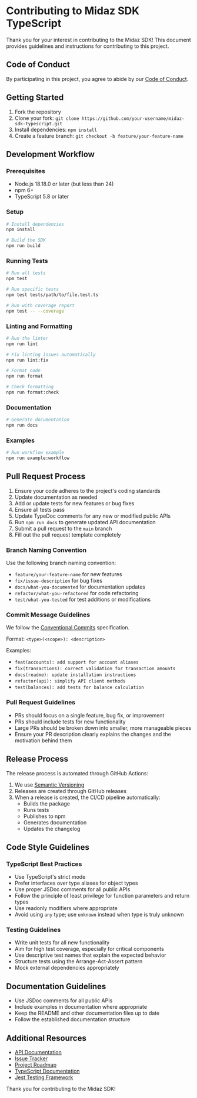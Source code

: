 # Contributing to Midaz SDK TypeScript

Thank you for your interest in contributing to the Midaz SDK! This document provides guidelines and instructions for contributing to this project.

## Code of Conduct

By participating in this project, you agree to abide by our [Code of Conduct](CODE_OF_CONDUCT.md).

## Getting Started

1. Fork the repository
2. Clone your fork: `git clone https://github.com/your-username/midaz-sdk-typescript.git`
3. Install dependencies: `npm install`
4. Create a feature branch: `git checkout -b feature/your-feature-name`

## Development Workflow

### Prerequisites

- Node.js 18.18.0 or later (but less than 24)
- npm 6+
- TypeScript 5.8 or later

### Setup

```bash
# Install dependencies
npm install

# Build the SDK
npm run build
```

### Running Tests

```bash
# Run all tests
npm test

# Run specific tests
npm test tests/path/to/file.test.ts

# Run with coverage report
npm test -- --coverage
```

### Linting and Formatting

```bash
# Run the linter
npm run lint

# Fix linting issues automatically
npm run lint:fix

# Format code
npm run format

# Check formatting
npm run format:check
```

### Documentation

```bash
# Generate documentation
npm run docs
```

### Examples

```bash
# Run workflow example
npm run example:workflow
```

## Pull Request Process

1. Ensure your code adheres to the project's coding standards
2. Update documentation as needed
3. Add or update tests for new features or bug fixes
4. Ensure all tests pass
5. Update TypeDoc comments for any new or modified public APIs
6. Run `npm run docs` to generate updated API documentation
7. Submit a pull request to the `main` branch
8. Fill out the pull request template completely

### Branch Naming Convention

Use the following branch naming convention:

- `feature/your-feature-name` for new features
- `fix/issue-description` for bug fixes
- `docs/what-you-documented` for documentation updates
- `refactor/what-you-refactored` for code refactoring
- `test/what-you-tested` for test additions or modifications

### Commit Message Guidelines

We follow the [Conventional Commits](https://www.conventionalcommits.org/) specification.

Format: `<type>(<scope>): <description>`

Examples:

- `feat(accounts): add support for account aliases`
- `fix(transactions): correct validation for transaction amounts`
- `docs(readme): update installation instructions`
- `refactor(api): simplify API client methods`
- `test(balances): add tests for balance calculation`

### Pull Request Guidelines

- PRs should focus on a single feature, bug fix, or improvement
- PRs should include tests for new functionality
- Large PRs should be broken down into smaller, more manageable pieces
- Ensure your PR description clearly explains the changes and the motivation behind them

## Release Process

The release process is automated through GitHub Actions:

1. We use [Semantic Versioning](https://semver.org/)
2. Releases are created through GitHub releases
3. When a release is created, the CI/CD pipeline automatically:
   - Builds the package
   - Runs tests
   - Publishes to npm
   - Generates documentation
   - Updates the changelog

## Code Style Guidelines

### TypeScript Best Practices

- Use TypeScript's strict mode
- Prefer interfaces over type aliases for object types
- Use proper JSDoc comments for all public APIs
- Follow the principle of least privilege for function parameters and return types
- Use readonly modifiers where appropriate
- Avoid using `any` type; use `unknown` instead when type is truly unknown

### Testing Guidelines

- Write unit tests for all new functionality
- Aim for high test coverage, especially for critical components
- Use descriptive test names that explain the expected behavior
- Structure tests using the Arrange-Act-Assert pattern
- Mock external dependencies appropriately

## Documentation Guidelines

- Use JSDoc comments for all public APIs
- Include examples in documentation where appropriate
- Keep the README and other documentation files up to date
- Follow the established documentation structure

## Additional Resources

- [API Documentation](https://docs.lerian.studio)
- [Issue Tracker](https://github.com/lerianstudio/midaz-sdk-typescript/issues)
- [Project Roadmap](https://github.com/lerianstudio/midaz-sdk-typescript/projects)
- [TypeScript Documentation](https://www.typescriptlang.org/docs/)
- [Jest Testing Framework](https://jestjs.io/docs/getting-started)

Thank you for contributing to the Midaz SDK!
